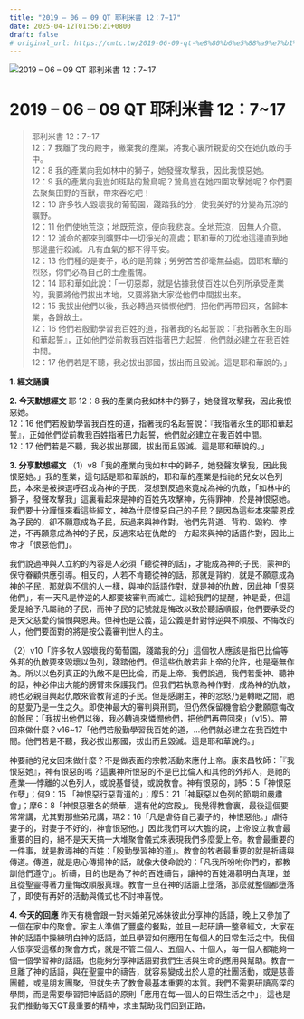 ```yaml
---
title: "2019 – 06 – 09 QT 耶利米書 12：7~17"
date: 2025-04-12T01:56:21+0800
draft: false
# original_url: https://cmtc.tw/2019-06-09-qt-%e8%80%b6%e5%88%a9%e7%b1%b3%e6%9b%b8-12%ef%bc%9a717
---
```


![2019 – 06 – 09 QT 耶利米書 12：7\~17](/images/qt.jpg   "2019 – 06 – 09 QT 耶利米書 12：7\~17")

# 2019 – 06 – 09 QT 耶利米書 12：7\~17

> 耶利米書 12：7\~17  
> 12：7 我離了我的殿宇，撇棄我的產業，將我心裏所親愛的交在她仇敵的手中。  
> 12：8 我的產業向我如林中的獅子，她發聲攻擊我，因此我恨惡她。  
> 12：9 我的產業向我豈如斑點的鷙鳥呢？鷙鳥豈在她四圍攻擊她呢？你們要去聚集田野的百獸，帶來吞吃吧！  
> 12：10 許多牧人毀壞我的葡萄園，踐踏我的分，使我美好的分變為荒涼的曠野。  
> 12：11 他們使地荒涼；地既荒涼，便向我悲哀。全地荒涼，因無人介意。  
> 12：12 滅命的都來到曠野中一切淨光的高處；耶和華的刀從地這邊直到地那邊盡行殺滅。凡有血氣的都不得平安。  
> 12：13 他們種的是麥子，收的是荊棘；勞勞苦苦卻毫無益處。因耶和華的烈怒，你們必為自己的土產羞愧。  
> 12：14 耶和華如此說：「一切惡鄰，就是佔據我使百姓以色列所承受產業的，我要將他們拔出本地，又要將猶大家從他們中間拔出來。  
> 12：15 我拔出他們以後，我必轉過來憐憫他們，把他們再帶回來，各歸本業，各歸故土。  
> 12：16 他們若殷勤學習我百姓的道，指著我的名起誓說：『我指著永生的耶和華起誓』，正如他們從前教我百姓指著巴力起誓，他們就必建立在我百姓中間。  
> 12：17 他們若是不聽，我必拔出那國，拔出而且毀滅。這是耶和華說的。」

**1. 經文誦讀**

**2.  今天默想經文**
耶 12：8 我的產業向我如林中的獅子，她發聲攻擊我，因此我恨惡她。  
12：16 他們若殷勤學習我百姓的道，指著我的名起誓說：『我指著永生的耶和華起誓』，正如他們從前教我百姓指著巴力起誓，他們就必建立在我百姓中間。  
12：17 他們若是不聽，我必拔出那國，拔出而且毀滅。這是耶和華說的。」

**3. 分享默想經文**
（1）v8「我的產業向我如林中的獅子，她發聲攻擊我，因此我恨惡她。」我的產業，這句話是耶和華說的，耶和華的產業是指祂的兒女以色列民，本來是被揀選呼召成為神的子民，沒想到反過來竟成為神的仇敵，「如林中的獅子，發聲攻擊我」這裏看起來是神的百姓先攻擊神，先得罪神，於是神恨惡她。我們要十分謹慎來看這些經文，神為什麼恨惡自己的子民？是因為這些本來蒙恩成為子民的，卻不願意成為子民，反過來與神作對，他們先背道、背約、毀約、悖逆，不再願意成為神的子民，反過來站在仇敵的一方起來與神的話語作對，因此上帝才「恨惡他們」。

我們說過神與人立約的內容是人必須「聽從神的話」，才能成為神的子民，蒙神的保守眷顧供應引導。相反的，人若不肯聽從神的話，那就是背約，就是不願意成為神的子民，那就與不信的人一樣，與神的話語作對，就是神的仇敵，因此神「恨惡他們」，有一天凡是悖逆的人都要被審判而滅亡。這給我們的提醒，神是愛，但這愛是給予凡屬祂的子民，而神子民的記號就是悔改以致於聽話順服，他們要承受的是天父慈愛的憐憫與恩典。但神也是公義，這公義是針對悖逆與不順服、不悔改的人，他們要面對的將是按公義審判世人的主。

（2）v10「許多牧人毀壞我的葡萄園，踐踏我的分」這個牧人應該是指巴比倫等外邦的仇敵要來毀壞以色列，踐踏他們。但這些仇敵若非上帝的允許，也是毫無作為。所以以色列真正的仇敵不是巴比倫，而是上帝。我們說過，我們若愛神、聽神的話，神必伸出大能的膀臂來保護我們。但我們若執意為神作對，成為神的仇敵，祂也必親自興起仇敵來管教背道的子民。但是感謝主，神的忿怒乃是轉眼之間，祂的慈愛乃是一生之久。即使神最大的審判與刑罰，但仍然保留機會給少數願意悔改的餘民：「我拔出他們以後，我必轉過來憐憫他們，把他們再帶回來」（v15）。帶回來做什麼？v16\~17「他們若殷勤學習我百姓的道，…他們就必建立在我百姓中間。他們若是不聽，我必拔出那國，拔出而且毀滅。這是耶和華說的。」

神要祂的兒女回來做什麼？不是做表面的宗教活動來應付上帝。康來昌牧師：「『我恨惡她』，神有恨惡的嗎？這裏神所恨惡的不是巴比倫人和其他的外邦人，是祂的產業──悖離的以色列人，或說基督徒，或說教會。神有恨惡的，詩5：5「神恨惡作孽」；何9：15 「神恨惡行惡背道的」；摩5：21「神厭惡以色列的節期和嚴肅會」；摩6：8「神恨惡雅各的榮華，還有他的宮殿」。我覺得教會裏，最後這個要常常講，尤其對那些弟兄講，瑪2：16「凡是虐待自己妻子的，神恨惡他。」虐待妻子的，對妻子不好的，神會恨惡他。」因此我們可以大膽的說，上帝設立教會最重要的目的，絕不是天天搞一大堆聚會儀式來表現我們多麼愛上帝。教會最重要的一件事，就是教導神的百姓：「殷勤學習神的道」。教會的牧者最重要的就是祈禱與傳道。傳道，就是忠心傳揚神的話，就像大使命說的：「凡我所吩咐你們的，都教訓他們遵守」。祈禱，目的也是為了神的百姓禱告，讓神的百姓渴慕明白真理，並且從聖靈得著力量悔改順服真理。教會一旦在神的話語上墮落，那麼就整個都墮落了，即使有再好的活動與儀式也不討神喜悅。

**4. 今天的回應**
昨天有機會跟一對未婚弟兄姊妹彼此分享神的話語，晚上又參加了一個在家中的聚會。家主人準備了豐盛的餐點，並且一起研讀一整章經文，大家在神的話語中操練明白神的話語，並且學習如何應用在每個人的日常生活之中。我個人很享受這樣的聚會方式，就是不管二個人、五個人、十個人，每一個人都能夠一個一個學習神的話語，也能夠分享神話語對我們生活與生命的應用與幫助。教會一旦離了神的話語，與在聖靈中的禱告，就容易變成出於人意的社團活動，或是慈善團體，或是朋友團聚，但就失去了教會最基本重要的本質。我們不需要研讀高深的學問，而是需要學習把神話語的原則「應用在每一個人的日常生活之中」，這也是我們推動每天QT最重要的精神，求主幫助我們回到正路。
